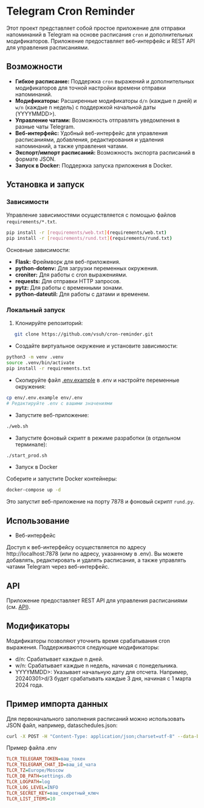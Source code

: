 # Telegram Cron Reminder

Этот проект представляет собой простое приложение для отправки напоминаний в Telegram на основе расписания `cron` и дополнительных модификаторов.  Приложение предоставляет веб-интерфейс и REST API для управления расписаниями.

## Возможности

- **Гибкое расписание:** Поддержка `cron` выражений и дополнительных модификаторов для точной настройки времени отправки напоминаний.
- **Модификаторы:** Расширенные модификаторы `d/n` (каждые n дней) и `w/n` (каждые n недель) с поддержкой начальной даты (YYYYMMDD>).
- **Управление чатами:**  Возможность отправлять уведомления в разные чаты Telegram.
- **Веб-интерфейс:** Удобный веб-интерфейс для управления расписаниями, добавления, редактирования и удаления напоминаний, а также управления чатами.
- **Экспорт/импорт расписаний:** Возможность экспорта расписаний в формате JSON.
- **Запуск в Docker:** Поддержка запуска приложения в Docker.

## Установка и запуск

### Зависимости

Управление зависимостями осуществляется с помощью файлов `requirements/*.txt`.  

```bash
pip install -r [requirements/web.txt](requirements/web.txt)
pip install -r [requirements/rund.txt](requirements/rund.txt)
```

Основные зависимости:

- **Flask:**  Фреймворк для веб-приложения.
- **python-dotenv:**  Для загрузки переменных окружения.
- **croniter:**  Для работы с cron выражениями.
- **requests:**  Для отправки HTTP запросов.
- **pytz:**  Для работы с временными зонами.
- **python-dateutil:**  Для работы с датами и временем.

### Локальный запуск

1. Клонируйте репозиторий:

```bash
   git clone https://github.com/vsuh/cron-reminder.git
```

- Создайте виртуальное окружение и установите зависимости:

```bash
python3 -m venv .venv
source .venv/bin/activate
pip install -r requirements.txt
```

- Скопируйте файл [.env.example](env/.env.example) в .env и настройте переменные окружения:

```sh
cp env/.env.example env/.env
# Редактируйте .env с вашими значениями
```

- Запустите веб-приложение:

```sh
./web.sh
```

- Запустите фоновый скрипт в режиме разработки (в отдельном терминале):

```bash
./start_prod.sh
```

- Запуск в Docker

Соберите и запустите Docker контейнеры:

```sh
docker-compose up -d
```

Это запустит веб-приложение на порту 7878 и фоновый скрипт `rund.py`.

## Использование

- Веб-интерфейс

Доступ к веб-интерфейсу осуществляется по адресу http://localhost:7878 (или по адресу, указанному в .env). Вы можете добавлять, редактировать и удалять расписания, а также управлять чатами Telegram через веб-интерфейс.

## API

Приложение предоставляет REST API для управления расписаниями (см. [API](API.md)).

## Модификаторы

Модификаторы позволяют уточнить время срабатывания cron выражения. Поддерживаются следующие модификаторы:

- d/n: Срабатывает каждые n дней.
- w/n: Срабатывает каждые n недель, начиная с понедельника.
- YYYYMMDD>: Указывает начальную дату для отсчета. Например, 20240301>d/3 будет срабатывать каждые 3 дня, начиная с 1 марта 2024 года.

## Пример импорта данных

Для первоначального заполнения расписаний можно использовать JSON файл, например, dataschedules.json:

```sh
curl -X POST -H "Content-Type: application/json;charset=utf-8" --data-binary @dataschedules.json http://localhost:7878/schedules_all
```

Пример файла .env

```ini
TLCR_TELEGRAM_TOKEN=ваш_токен
TLCR_TELEGRAM_CHAT_ID=ваш_id_чата
TLCR_TZ=Europe/Moscow
TLCR_DB_PATH=settings.db
TLCR_LOGPATH=log
TLCR_LOG_LEVEL=INFO
TLCR_SECRET_KEY=ваш_секретный_ключ
TLCR_LIST_ITEMS=10
```

